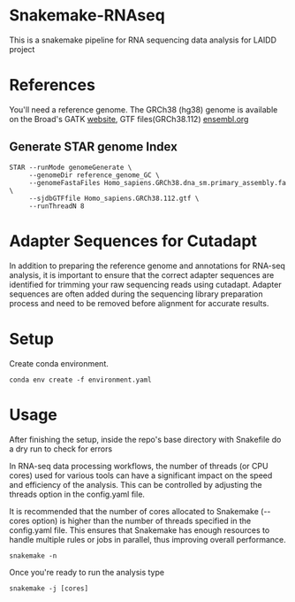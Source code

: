# Snakemake-RNAseq

This is a snakemake pipeline for RNA sequencing data analysis for LAIDD project

# References

You'll need a reference genome. The GRCh38 (hg38) genome is available on the Broad's GATK [website](https://gatk.broadinstitute.org/hc/en-us/articles/360035890811-Resource-bundle), GTF files(GRCh38.112) [ensembl.org](https://ftp.ensembl.org/pub/release-112/gtf/homo_sapiens/)

## Generate STAR genome Index

```
STAR --runMode genomeGenerate \
     --genomeDir reference_genome_GC \
     --genomeFastaFiles Homo_sapiens.GRCh38.dna_sm.primary_assembly.fa \
     --sjdbGTFfile Homo_sapiens.GRCh38.112.gtf \
     --runThreadN 8
```

# Adapter Sequences for Cutadapt
In addition to preparing the reference genome and annotations for RNA-seq analysis, it is important to ensure that the correct adapter sequences are identified for trimming your raw sequencing reads using cutadapt. Adapter sequences are often added during the sequencing library preparation process and need to be removed before alignment for accurate results.

# Setup
Create conda environment.
```
conda env create -f environment.yaml
```
# Usage
After finishing the setup, inside the repo's base directory with Snakefile do a dry run to check for errors

In RNA-seq data processing workflows, the number of threads (or CPU cores) used for various tools can have a significant impact on the speed and efficiency of the analysis. This can be controlled by adjusting the threads option in the config.yaml file. 

It is recommended that the number of cores allocated to Snakemake (--cores option) is higher than the number of threads specified in the config.yaml file. This ensures that Snakemake has enough resources to handle multiple rules or jobs in parallel, thus improving overall performance.
```
snakemake -n
````
Once you're ready to run the analysis type

```
snakemake -j [cores]
```





